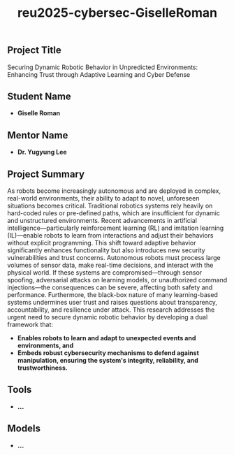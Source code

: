 <!DOCTYPE html>
<html lang="en">
<body>
    <header>
        <h1>reu2025-cybersec-GiselleRoman</h1>
    </header>
    <section>
                <h2>Project Title</h2>
        <p>
            Securing Dynamic Robotic Behavior in Unpredicted Environments: Enhancing Trust through Adaptive Learning and Cyber Defense
        </p>
    </section>
    <section>
        <h2>Student Name</h2>
        <ul>
            <li><strong>Giselle Roman</strong></li>
        </ul>
    </section>
    <section>
        <h2>Mentor Name</h2>
        <ul>
            <li><strong>Dr. Yugyung Lee</strong></li>
        </ul>
    </section>
    <section>
        <h2>Project Summary</h2>
        <p>
            As robots become increasingly autonomous and are deployed in complex, real-world environments, their ability to adapt to novel, unforeseen situations becomes critical. Traditional robotics systems rely heavily on hard-coded rules or pre-defined paths, which are insufficient for dynamic and unstructured environments. Recent advancements in artificial intelligence—particularly reinforcement learning (RL) and imitation learning (IL)—enable robots to learn from interactions and adjust their behaviors without explicit programming. This shift toward adaptive behavior significantly enhances functionality but also introduces new security vulnerabilities and trust concerns.
Autonomous robots must process large volumes of sensor data, make real-time decisions, and interact with the physical world. If these systems are compromised—through sensor spoofing, adversarial attacks on learning models, or unauthorized command injections—the consequences can be severe, affecting both safety and performance. Furthermore, the black-box nature of many learning-based systems undermines user trust and raises questions about transparency, accountability, and resilience under attack.
This research addresses the urgent need to secure dynamic robotic behavior by developing a dual framework that:
          <ul>
            <li><strong>Enables robots to learn and adapt to unexpected events and environments, and</strong></li>
            <li><strong>Embeds robust cybersecurity mechanisms to defend against manipulation, ensuring the system's integrity, reliability, and trustworthiness.
</strong></li>
        </ul>
        </p>
    </section>
        <section>
        <h2>Tools</h2>
          <ul>
            <li><strong>...</strong></li>
        </ul>
    </section>
    <section>
        <h2>Models</h2>
          <ul>
            <li><strong>...</strong></li>
        </ul>
    </section>
</body>
</html>
